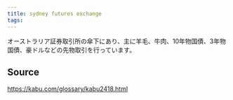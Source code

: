 ```yaml
---
title: sydney futures exchange
tags: 
---
```


オーストラリア証券取引所の傘下にあり、主に羊毛、牛肉、10年物国債、3年物国債、豪ドルなどの先物取引を行っています。

## Source
https://kabu.com/glossary/kabu2418.html